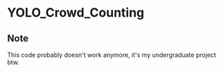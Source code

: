 # YOLO_Crowd_Counting

## Note
This code probably doesn't work anymore, it's my undergraduate project btw.

